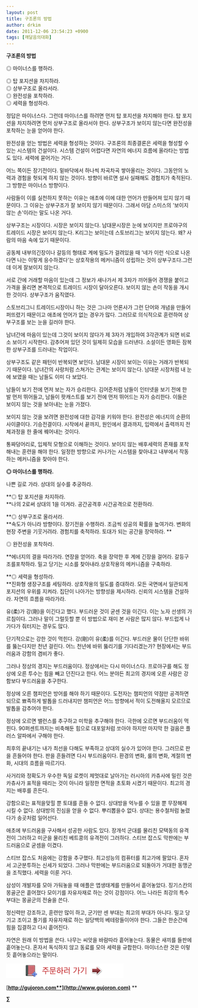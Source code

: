 ```yaml
---
layout: post
title: 구조론의 방법
author: drkim
date: 2011-12-06 23:54:23 +0900
tags: [깨달음의대화]
---
```

  
**구조론의 방법**

◎ 마이너스를 행하라.

  
◎ 탑 포지션을 차지하라.  
◎ 상부구조로 올라서라.  
◎ 완전성을 포착하라.  
◎ 세력을 형성하라. 

정답은 마이너스다. 그런데 마이너스를 하려면 먼저 탑 포지션을 차지해야 한다. 탑 포지션을 차지하려면 먼저 상부구조로 올라서야 한다. 상부구조가 보이지 않는다면 완전성을 포착하는 눈을 얻어야 한다. 

완전성을 얻는 방법은 세력을 형성하는 것이다. 구조론의 최종결론은 세력을 형성할 수 있는 시스템의 건설이다. 시스템 건설이 어렵다면 자연의 에너지 흐름에 올라타는 방법도 있다. 세력에 묻어가는 거다. 

어느 쪽이든 장기전이다. 밑바닥에서 하나씩 차곡차곡 쌓아올리는 것이다. 그동안의 노력과 경험을 헛되게 하지 않는 것이다. 방향이 바르면 설사 실패해도 경험치가 축적된다. 그 방향은 마이너스 방향이다. 

사람들이 이를 실천하지 못하는 이유는 애초에 이에 대한 언어가 만들어져 있지 않기 때문이다. 그 이유는 상부구조가 잘 보이지 않기 때문이다. 그래서 아담 스미스의 '보이지 않는 손'이라는 말도 나온 거다. 

상부구조는 시장이다. 시장은 보이지 않는다. 남대문시장은 눈에 보이지만 프로야구의 트레이드 시장은 보이지 않는다. K리그는 보이는데 스토브리그는 보이지 않는다. 왜? 사람의 마음 속에 있기 때문이다. 



공동체 내부의긴장이나 갈등의 형태로 계에 밀도가 걸려있을 때 '네가 이런 식으로 나온다면 나는 이렇게 응수하겠다'는 상호작용의 메커니즘이 성립하는 것이 상부구조다.그런데 이게 잘보이지 않는다.

서로 간에 거래할 마음이 있는데 그 정보가 새나가서 제 3자가 끼어들어 경쟁을 붙이고 가격을 올리면 본격적으로 트레이드 시장이 달아오른다. 보이지 않는 손이 작동을 개시한 것이다. 상부구조가 움직였다. 

스토브리그니 트레이드시장이니 하는 것은 그나마 언론사가 그런 단어와 개념을 만들어 퍼뜨렸기 때문이고 애초에 언어가 없는 경우가 많다. 그러므로 의식적으로 훈련하여 상부구조를 보는 눈을 길러야 한다. 



남녀간에 마음이 있는데 그것이 보이지 않다가 제 3자가 개입하여 3각관계가 되면 비로소 보이기 시작한다. 감추어져 있던 것이 일제히 모습을 드러낸다. 소설이든 영화든 잠복한 상부구조를 드러내는 작업이다.



상부구조도 같은 패턴이 반복되면 보인다. 남대문 시장이 보이는 이유는 거래가 반복되기 때문이다. 남녀간의 사랑처럼 스쳐가는 관계는 보이지 않는다. 남대문 시장처럼 내 눈에 보였을 때는 남들도 이미 다 보았다.



남들이 보기 전에 먼저 보는 자가 승리한다. 김어준처럼 남들이 인터넷을 보기 전에 한 발 먼저 뛰어들고, 남들이 팟캐스트를 보기 전에 먼저 뛰어드는 자가 승리한다. 이들은 보이지 않는 것을 보아내는 눈을 가졌다.



보이지 않는 것을 보려면 완전성에 대한 감각을 키워야 한다. 완전성은 에너지의 순환의 사이클이다. 기승전결이다. 시작에서 끝까지, 원인에서 결과까지, 입력에서 출력까지 전체과정을 한 줄에 꿰어내는 것이다. 

통짜덩어리로, 입체적 모형으로 이해하는 것이다. 보이지 않는 배후세력의 존재를 포착해내는 훈련을 해야 한다. 일정한 방향으로 커나가는 시스템을 찾아내고 내부에서 작동하는 메커니즘을 찾아야 한다. 



**◎ 마이너스를 행하라.**

나쁜 길로 가라. 상대의 실수를 추궁하라. 



**◎ 탑 포지션을 차지하라.   
**나의 2로써 상대의 1을 이겨라. 공간공격후 시간공격으로 전환하라. 



**◎ 상부구조로 올라서라.   
**속도가 아니라 방향이다. 장기전을 수행하라. 조금씩 성공의 확률을 높여가라. 변화의 현장 주변을 기웃거려라. 경험치를 축적하라. 토대가 되는 공간을 장악하라. 
**

◎ 완전성을 포착하라. 

  
**에너지의 결을 따라가라. 연장을 얻어라. 축을 장악한 후 계에 긴장을 걸어라. 갈등구조를포착하라. 밀고 당기는 시소를 찾아내라.상호작용의 메커니즘을 구축하라. 



**◎ 세력을 형성하라.   
**진화형 생장구조를 세팅하라. 상호작용의 밀도를 증대하라. 모든 국면에서 일관되게 포지션의 우위를 지켜라. 집단이 나아가는 방향성을 제시하라. 신뢰의 시스템을 건설하라. ﻿﻿﻿﻿﻿자연의 흐름을 따라가라. 

유(柔)가 강(剛)을 이긴다고 했다. 부드러운 것이 굳센 것을 이긴다. 이는 노자 선생의 가르침이다. 그러나 말이 그럴듯할 뿐 이 방법으로 재미 본 사람은 많지 않다. 부드럽게 나가다가 줘터지는 경우도 많다. 

단기적으로는 강한 것이 먹힌다. 강(剛)이 유(柔)를 이긴다. 부드러운 물이 단단한 바위를 뚫는다지만 천년 걸린다. 어느 천년에 바위 뚫리기를 기다리겠는가? 현장에서는 부드러움과 강함의 겸비가 좋다. 

그러나 정상의 경지는 부드러움이다. 정상에서는 다시 마이너스다. 프로야구를 해도 정상에 오른 투수는 힘을 빼고 던진다고 한다. 어느 분야든 최고의 경지에 오른 사람은 강함보다 부드러움을 추구한다. 

정상에 오른 챔피언은 방어를 해야 하기 때문이다. 도전자는 챔피언의 약점만 공격하면 되므로 뾰족하게 발톱을 드러내지만 챔피언은 어느 방향에서 적이 도전해올지 모르므로 발톱을 감추어야 한다. 

정상에 오르면 밸런스를 추구하고 미학을 추구해야 한다. 극한에 오르면 부드러움이 먹힌다. 90퍼센트까지는 비축해둔 힘으로 대포알처럼 쏘아야 하지만 마지막 한 걸음은 플러스 알파에서 구해야 한다. 



최후의 끝내기는 내가 최선을 다해도 부족하고 상대의 실수가 있어야 한다. 그러므로 판을 흔들어야 한다. 판을 흔들려면 다시 부드러움이다. 환경의 변화, 룰의 변화, 계절의 변화, 시대의 흐름을 따르기다. 



사거리와 정확도가 우수한 독일 로켓이 제멋대로 날아가는 러시아의 카츄사에 밀린 것은 카츄사가 표적을 때리는 것이 아니라 일정한 면적을 초토화 시켰기 때문이다. 최고의 경지는 배후를 흔든다.



강함으로는 표적을맞힐 뿐 토대를 흔들 수 없다. 상대방을 억누를 수 있을 뿐 무장해제 시킬 수 없다. 상대방의 진심을 얻을 수 없다. 뿌리뽑을수 없다. 상대는 용수철처럼 눌렸다가 송곳처럼 일어선다.

애초에 부드러움을 구사해서 성공한 사람도 있다. 장개석 군대를 물리친 모택동의 유격전이 그러하고 미군을 물리친 베트콩의 유격전이 그러하다. 스티브 잡스도 막판에는 부드러움으로 굳셈을 이겼다. 

스티브 잡스도 처음에는 강함을 추구했다. 최고성능의 컴퓨터를 최고가에 팔았다. 혼자서 고군분투하는 신세가 되었다. 그러나 막판에는 부드러움으로 되돌아가 거대한 동맹군을 조직했다. 세력을 이룬 거다. 

삼성이 개발자를 모아 가둬놓을 때 애플은 앱생태계를 만들어서 흩어놓았다. 징기스칸의 몽골군은 흩어졌다 모이기를 자유자재로 하는 것이 강점이다. 어느 나라든 최강의 특수부대는 몽골군의 전술을 쓴다. 

정신력만 강조하고, 훈련만 많이 하고, 군기만 센 부대는 최고의 부대가 아니다. 밀고 당기고 조이고 풀기를 자유자재로 하는 일당백의 베테랑들이어야 한다. 그들은 한순간에 힘을 집결하고 다시 흩어진다. 

자연은 원래 이 방법을 쓴다. 나무는 씨앗을 바람따라 흩어놓는다. 동물은 새끼를 들판에 흩어놓는다. 혼자서 독식하지 않고 동료를 모아 세력을 규합한다. 마이너스란 것은 이렇듯 흩어놓으라는 말이다. 








  


![](/files/attach/images/199/376/206/bookorder.gif) 


  




[**http://gujoron.com**](http://www.gujoron.com)** 
**

**∑**